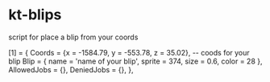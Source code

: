 # kt-blips
script for place a blip from your coords


[1] = { 
		Coords = {x = -1584.79, y = -553.78, z = 35.02},  -- coods for your blip
 		Blip = { name = 'name of your blip', sprite = 374, size = 0.6, color = 28 },  
		AllowedJobs = {},
		DeniedJobs = {},
	},
